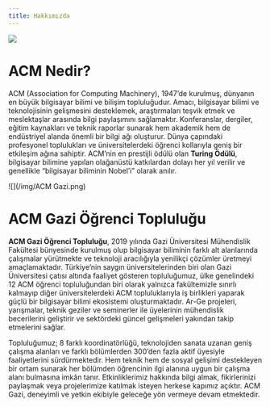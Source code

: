 ```yaml
---
title: Hakkımızda
---
```

![](/img/ACM.png)

# ACM Nedir?

ACM (Association for Computing Machinery), 1947’de kurulmuş, dünyanın en büyük bilgisayar bilimi ve bilişim topluluğudur. Amacı, bilgisayar bilimi ve teknolojisinin gelişmesini desteklemek, araştırmaları teşvik etmek ve meslektaşlar arasında bilgi paylaşımını sağlamaktır. Konferanslar, dergiler, eğitim kaynakları ve teknik raporlar sunarak hem akademik hem de endüstriyel alanda önemli bir bilgi ağı oluşturur. Dünya çapındaki profesyonel toplulukları ve üniversitelerdeki öğrenci kollarıyla geniş bir etkileşim ağına sahiptir. ACM’nin en prestijli ödülü olan **Turing Ödülü**, bilgisayar bilimine yapılan olağanüstü katkılardan dolayı her yıl verilir ve genellikle “bilgisayar biliminin Nobel’i” olarak anılır.

![](/img/ACM Gazi.png)

# ACM Gazi Öğrenci Topluluğu

**ACM Gazi Öğrenci Topluluğu**, 2019 yılında Gazi Üniversitesi Mühendislik Fakültesi bünyesinde kurulmuş olup bilgisayar biliminin farklı alt alanlarında çalışmalar yürütmekte ve teknoloji aracılığıyla yenilikçi çözümler üretmeyi amaçlamaktadır. Türkiye’nin saygın üniversitelerinden biri olan Gazi Üniversitesi çatısı altında faaliyet gösteren topluluğumuz, ülke genelindeki 12 ACM öğrenci topluluğundan biri olarak yalnızca fakültemizle sınırlı kalmayıp diğer üniversitelerdeki ACM topluluklarıyla iş birlikleri yaparak güçlü bir bilgisayar bilimi ekosistemi oluşturmaktadır. Ar-Ge projeleri, yarışmalar, teknik geziler ve seminerler ile üyelerinin mühendislik becerilerini geliştirir ve sektördeki güncel gelişmeleri yakından takip etmelerini sağlar.

Topluluğumuz; 8 farklı koordinatörlüğü, teknolojiden sanata uzanan geniş çalışma alanları ve farklı bölümlerden 300’den fazla aktif üyesiyle faaliyetlerini sürdürmektedir. Hem teknik hem de sosyal gelişimi destekleyen bir ortam sunarak her bölümden öğrencinin ilgi alanına uygun bir çalışma alanı bulmasına imkân tanır. Etkinliklerimiz hakkında bilgi almak, fikirlerinizi paylaşmak veya projelerimize katılmak isteyen herkese kapımız açıktır. ACM Gazi, deneyimli ve yetkin ekibiyle geleceğe yön vermeye devam etmektedir.
